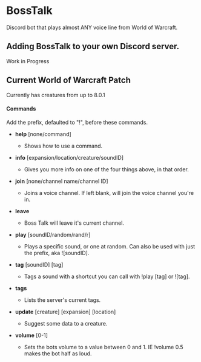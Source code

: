 # BossTalk
Discord bot that plays almost ANY voice line from World of Warcraft.

## Adding BossTalk to your own Discord server.
Work in Progress

## Current World of Warcraft Patch
Currently has creatures from up to 8.0.1

#### Commands

Add the prefix, defaulted to "!", before these commands.

* **help** [none/command]
  * Shows how to use a command.
  
* **info** [expansion/location/creature/soundID]
  * Gives you more info on one of the four things above, in that order.
  
* **join** [none/channel name/channel ID]
  * Joins a voice channel. If left blank, will join the voice channel you're in.
  
* **leave**
  * Boss Talk will leave it's current channel.
  
* **play** [soundID/random/rand/r]
  * Plays a specific sound, or one at random. Can also be used with just the prefix, aka ![soundID].

* **tag** [soundID] [tag]
  * Tags a sound with a shortcut you can call with !play [tag] or ![tag].
  
* **tags**
  * Lists the server's current tags.
  
* **update** [creature] [expansion] [location]
  * Suggest some data to a creature.
  
* **volume** [0-1]
  * Sets the bots volume to a value between 0 and 1. IE !volume 0.5 makes the bot half as loud.